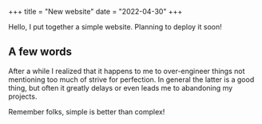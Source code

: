 +++
title = "New website"
date = "2022-04-30"
+++

Hello, I put together a simple website. Planning to deploy it soon!

<!--more-->

## A few words

After a while I realized that it happens to me to over-engineer things not mentioning too much of strive for perfection. In general the latter is a good thing, but often it greatly delays or even leads me to abandoning my projects.

Remember folks, simple is better than complex!